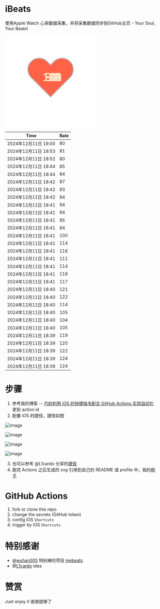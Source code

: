 # iBeats
使用Apple Watch 心率数据采集，并将采集数据同步到GitHub主页 - Your Soul, Your Beats!

![](./files/heart.svg)

<!--START_SECTION:my_heart_rate-->
| Time | Rate | 
 | ---- | ---- | 
| 2024年12月11日 19:00 | 80 |
| 2024年12月11日 18:53 | 81 |
| 2024年12月11日 18:52 | 80 |
| 2024年12月11日 18:44 | 85 |
| 2024年12月11日 18:44 | 84 |
| 2024年12月11日 18:42 | 87 |
| 2024年12月11日 18:42 | 93 |
| 2024年12月11日 18:42 | 94 |
| 2024年12月11日 18:41 | 94 |
| 2024年12月11日 18:41 | 94 |
| 2024年12月11日 18:41 | 95 |
| 2024年12月11日 18:41 | 94 |
| 2024年12月11日 18:41 | 100 |
| 2024年12月11日 18:41 | 114 |
| 2024年12月11日 18:41 | 116 |
| 2024年12月11日 18:41 | 111 |
| 2024年12月11日 18:41 | 114 |
| 2024年12月11日 18:41 | 118 |
| 2024年12月11日 18:41 | 117 |
| 2024年12月11日 18:40 | 121 |
| 2024年12月11日 18:40 | 122 |
| 2024年12月11日 18:40 | 114 |
| 2024年12月11日 18:40 | 105 |
| 2024年12月11日 18:40 | 104 |
| 2024年12月11日 18:40 | 105 |
| 2024年12月11日 18:39 | 119 |
| 2024年12月11日 18:39 | 120 |
| 2024年12月11日 18:39 | 122 |
| 2024年12月11日 18:39 | 124 |
| 2024年12月11日 18:39 | 124 |

<!--END_SECTION:my_heart_rate-->

# 步骤
1. 参考我的博客 -- [巧妙利用 iOS 的快捷指令配合 GitHub Actions 实现自动化](https://github.com/yihong0618/gitblog/issues/198) 拿到 action id
2. 配置 iOS 的捷径，捷径如图

![image](https://user-images.githubusercontent.com/15976103/122154218-0db0b480-ce97-11eb-93bb-5aec07c558dc.png)

![image](https://user-images.githubusercontent.com/15976103/122154236-186b4980-ce97-11eb-8e4b-70551a0391ae.png)

![image](https://user-images.githubusercontent.com/15976103/122154268-2d47dd00-ce97-11eb-902e-3acf292265a9.png)

![image](https://user-images.githubusercontent.com/15976103/122174055-fa144680-ceb4-11eb-9be2-3eb83cd516f7.png)

3. 也可以参考 @L1cardo 分享的[捷径](https://www.icloud.com/shortcuts/6ab6047b459c41ad822ad6b94b1c03d4)
4. 跑完 Actions 之后生成的 svg 引用到自己的 README 或 profile 中，我的[例子](https://github.com/yihong0618) 

# GitHub Actions

1. fork or clone this repo
2. change the secrets (GitHub token)
3. config iOS `Shortcuts` 
4. trigger by iOS `Shortcuts`

# 特别感谢
- @[wuhan005](https://github.com/wuhan005) 特别棒的项目 [mebeats](https://github.com/wuhan005/mebeats)
- @[L1cardo](https://github.com/L1cardo) idea

# 赞赏
Just enjoy it
谢谢就够了
